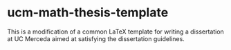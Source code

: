 # ucm-math-thesis-template
This is a modification of a common LaTeX template for writing a dissertation at UC Merceda aimed at satisfying the dissertation guidelines.

